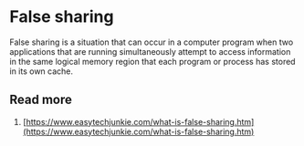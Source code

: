 # False sharing

False sharing is a situation that can occur in a computer program when two applications that are running simultaneously attempt to access information in the same logical memory region that each program or process has stored in its own cache.

## Read more

1. [https://www.easytechjunkie.com/what-is-false-sharing.htm](https://www.easytechjunkie.com/what-is-false-sharing.htm)

